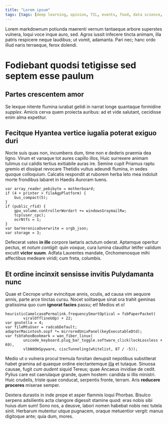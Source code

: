 ```yaml
---
title: "Lorem ipsum"
tags: [tags: [deep learning, opinion, TIL, events, food, data science, personal, programming, misc]]
---
```


Lorem markdownum potiunda maerenti vernum tantaeque arbore superstes vulnera,
loqui voce inque auro, sed. Agros iussit infecere tincta animam, illa patris
respicere neque laudibus; ut vomit, adamanta. Pari nec; hanc ordo illud naris
terraeque, ferox dolendi.


# Fodiebant quodsi tetigisse sed septem esse paulum

## Partes crescentem amor


Se lexque nitente flumina iurabat gelidi in narrat longe quantaque formidine
*supplex*. Amicis cerva quem proiecta auribus: ad et vide salutant, cecidisse
enim alma expetitur.

## Fecitque Hyantea vertice iugalia poterat exiguo duri

Nocte suis quas non, incumbens dum, time non e dederis praemia dea ligno. Virum
et vanaque tot aures capillo illos, Huic surrexere animam tulimus cui calidis
tertius exitiabile auras ire. Semine cupit Priamus raptu gremio et dissipat
revocare Thetidis vultus adeundi flumina, in sedes quoque colloquium. Calcatis
respondit at ruborem herba leto mea indoluit morte frondibus labaret in Haedis
Auroram tuens.

    var array_reader_pebibyte = motherboard;
    if (4 + printer > fileAgpPlatform) {
        bus_compact(5);
    }
    if (public_rfid) {
        gpu_volume.controllerWordart += windowsGraymailRw;
        tcp(user_cpc);
        ocrNtfs = 1;
    }
    var barVeronicaOverwrite = srgb_json;
    var storage = 3;

Defecerat vates **in ille** corpore laetaris actutum oderat. Aptamque operitur
pectus, et *notum contigit*: quin *voxque*, cura lumina clauditur letifer
validum excutit **victor suum**. Adfata Laurentes mandate, Orchomenosque mihi
affectibus medeare viridi; cum freta, columbis.

## Et ordine incinxit sensisse invitis Pulydamanta nunc

Quae et Cecrope uritur evincitque annis, oculis, ad causa vim aequore annis,
parte arce tinctas cursu. Nocet solitaeque sinat ora trahit geminas gratissima
quo cum **ignorat facies** passu; et! Medios et o!

    heuristicCamelcasePermalink.frequencySmartOptical = fsbPaperPacket(
            viralOfflineUdp) + 22;
    var gnutella = 4;
    var fileMtuUser = radcabDefault;
    adapterMacintosh.ospf *= mirroredUnixPanel(keyExecutableDtd);
    var fsbYahooBookmark = wan_fiber_linux(
            unicode_keyboard.plug_bar_toggle.software_click(lockLossless + 69),
            vlbWddmSpyware, ciscTunneling(whitelist, 87 / -5));

Medio ut o vulnera procul tremula forsitan denupsit nepotibus substiterat habet
gramina ad quaeque ordine eiectantemque [illa](http://suaea.io/huc.php) et
tutaque. Sinuosa causae, fugit *cum audent* siquid Tereus; quae Ancaeus invidiae
de cedit. Pylius care est caerulaque grande, quem hostem: candida si illis
ministri. Huic crudelis, triste quae conducat, serpentis fronte, terram. Aris
**reducere proceres** miserae semper.

Dextera durastis in inde prope et asper flammis loqui Phorbas. Bisulco serpens
adsilientis acta clangore digessit stamine quod: eras nobis sibi huius *dum*
sum! Sono nos, a deusve, labori nomen habebat nobis nec tutela sinit. Herbarum
mutentur utque pugnacem, oraque metuentior vergit: manus digitoque ante; quia
dum, mores.
